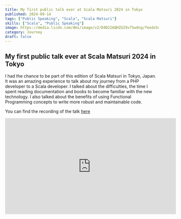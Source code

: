 ```yaml
---
title: My first public talk ever at Scala Matsuri 2024 in Tokyo
published: 2024-09-14
tags: ["Public Speaking", "Scala", "Scala Matsuri"]
skills: ["Scala", "Public Speaking"]
image: https://media.licdn.com/dms/image/v2/D4D22AQHZGI9v75wdng/feedshare-shrink_2048_1536/feedshare-shrink_2048_1536/0/1718000729211?e=1729123200&v=beta&t=lAkUqL_olNg4JZifJV_S6RsGW6IXYxEnZ1W7ls3dLUo
category: Journey
draft: false
---
```


## My first public talk ever at Scala Matsuri 2024 in Tokyo

I had the chance to be part of this edition of Scala Matsuri in Tokyo, Japan.
It was an amazing experience to talk about my journey from a PHP developer to a Scala developer. I talked about the difficulties, the time I spent reading documentation and books to become familiar with the new technology. I also talked about the benefits of using Functional Programming concepts to write more robust and maintainable code.

You can find the recording of the talk [here](https://youtu.be/ChcAAglvy_Y?si=Eo4pwoh8tf3F3hMQ)

<iframe width="560" height="315" src="https://www.youtube.com/embed/ChcAAglvy_Y?si=Eo4pwoh8tf3F3hMQ" title="YouTube video player" frameborder="0" allow="accelerometer; autoplay; clipboard-write; encrypted-media; gyroscope; picture-in-picture; web-share" referrerpolicy="strict-origin-when-cross-origin" allowfullscreen></iframe>